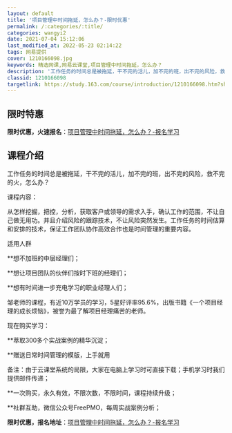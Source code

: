 ```yaml
---
layout: default
title: '项目管理中时间拖延，怎么办？-限时优惠'
permalink: /:categories/:title/
categories: wangyi2
date: 2021-07-04 15:12:06
last_modified_at: 2022-05-23 02:14:22
tags: 网易提供
cover: 1210166098.jpg
keywords: 精选网课,网易云课堂,项目管理中时间拖延，怎么办？
description: '工作任务的时间总是被拖延，干不完的活儿，加不完的班，出不完的风险，救不完的火，怎么办？课程内容：从怎样挖掘，把控，分析，'
classid: 1210166098
targetlink: https://study.163.com/course/introduction/1210166098.htm?share=1&shareId=1025206652&utm_campaign=share&utm_medium=iphoneShare&utm_source=&utm_u=1025206652
---
```


## 限时特惠

**限时优惠，火速报名**：[项目管理中时间拖延，怎么办？-报名学习](https://study.163.com/course/introduction/1210166098.htm?share=1&shareId=1025206652&utm_campaign=share&utm_medium=iphoneShare&utm_source=&utm_u=1025206652)

## 课程介绍

工作任务的时间总是被拖延，干不完的活儿，加不完的班，出不完的风险，救不完的火，怎么办？



课程内容：

从怎样挖掘，把控，分析，获取客户或领导的需求入手，确认工作的范围，不让自己做无用功。并且介绍风险的跟踪技术，不让风险突然发生。工作任务的时间估算和安排的技术，保证工作团队协作高效合作也是时间管理的重要内容。



适用人群

**想不加班的中层经理们；

**想让项目团队的伙伴们按时下班的经理们；

**想有时间进一步充电学习的职业经理人们；



邹老师的课程，有近10万学员的学习，5星好评率95.6%，出版书籍《一个项目经理的成长烦恼》，被誉为最了解项目经理痛苦的老师。



现在购买学习：

**萃取300多个实战案例的精华沉淀；

**赠送日常时间管理的模版，上手就用

备注：由于云课堂系统的局限，大家在电脑上学习时可直接下载；手机学习时我们提供邮件传递；

**一次购买，永久有效，不限次数，不限时间，课程持续升级；

**社群互助，微信公众号FreePMO，每周实战案例分析；

**限时优惠，报名地址**：[项目管理中时间拖延，怎么办？-报名学习](https://study.163.com/course/introduction/1210166098.htm?share=1&shareId=1025206652&utm_campaign=share&utm_medium=iphoneShare&utm_source=&utm_u=1025206652)

